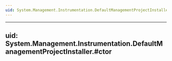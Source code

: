 ```yaml
---
uid: System.Management.Instrumentation.DefaultManagementProjectInstaller
---
```


---
uid: System.Management.Instrumentation.DefaultManagementProjectInstaller.#ctor
---

